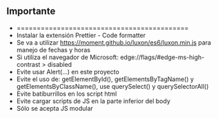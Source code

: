 
## Importante
- ===========================================  
- Instalar la extensión Prettier - Code formatter
- Se va a utilizar https://moment.github.io/luxon/es6/luxon.min.js para manejo de fechas y horas
- Si utiliza el navegador de Microsoft: edge://flags/#edge-ms-high-contrast > disabled
- Evite usar Alert(...) en este proyecto
- Evite el uso de: getElementById(), getElementsByTagName() y getElementsByClassName(), use querySelect() y querySelectorAll()
- Evite batiburrillos en los script html
- Evite cargar scripts de JS en la parte inferior del body
- Sólo se acepta JS modular

